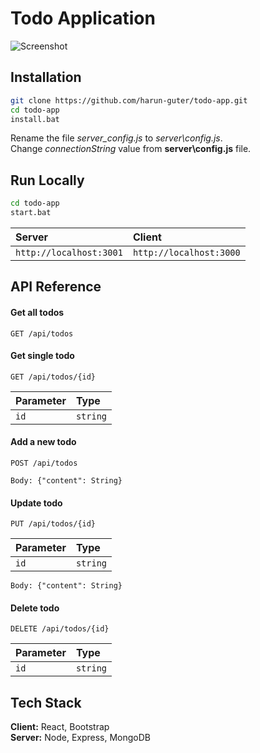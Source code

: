 # Todo Application

![Screenshot](https://raw.githubusercontent.com/harun-guter/todo-app/main/screenshot/app.png)

## Installation

```bash
git clone https://github.com/harun-guter/todo-app.git
cd todo-app
install.bat
```
Rename the file *server\_config.js* to *server\config.js*.
<br>
Change *connectionString* value from **server\config.js** file.

## Run Locally

```bash
cd todo-app
start.bat
```

| Server | Client |
| :-------- | :------- |
| `http://localhost:3001`      | `http://localhost:3000` | 

## API Reference

#### Get all todos

```http
GET /api/todos
```

#### Get single todo

```http
GET /api/todos/{id}
```

| Parameter | Type     |
| :-------- | :------- |
| `id`      | `string` | 

#### Add a new todo

```http
POST /api/todos
```

```apib
Body: {"content": String}
```

#### Update todo

```http
PUT /api/todos/{id}
```

| Parameter | Type     |
| :-------- | :------- |
| `id`      | `string` | 

```apib
Body: {"content": String}
```

#### Delete todo

```http
DELETE /api/todos/{id}
```

| Parameter | Type     |
| :-------- | :------- |
| `id`      | `string` |

## Tech Stack

**Client:** React, Bootstrap
<br>
**Server:** Node, Express, MongoDB

